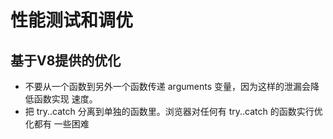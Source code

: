 # 性能测试和调优

## 基于V8提供的优化
- 不要从一个函数到另外一个函数传递 arguments 变量，因为这样的泄漏会降低函数实现 速度。
- 把 try..catch 分离到单独的函数里。浏览器对任何有 try..catch 的函数实行优化都有 一些困难